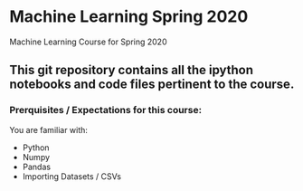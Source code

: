 # Machine Learning Spring 2020
Machine Learning Course for Spring 2020
## This git repository contains all the ipython notebooks and code files pertinent to the course. 
### Prerquisites / Expectations for this course: 
You are familiar with: 
* Python 
* Numpy
* Pandas
* Importing Datasets / CSVs

